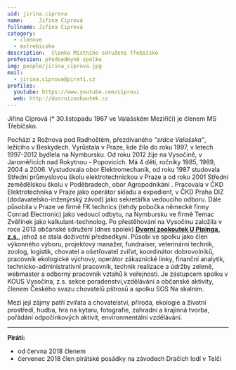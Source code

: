 ```yaml
---
uid: jirina.ciprova            
name:     Jiřina Ciprová        
fullname: Jiřina Ciprová      
category:                 
  - clenove
  - mstrebicsko
description:  členka Místního sdružení Třebíčsko 
profession: předsedkyně spolku 
img: people/jirina_ciprova.jpg  
mail:
  - jirina.ciprova@pirati.cz
profiles:
  youtube: https://www.youtube.com/ciprovi  
  web: http://dvornizookoutek.cz 
---
```


Jiřina Ciprová (* 30.listopadu 1967 ve Valašském Meziříčí) je členem MS Třebíčsko. 

Pochází z Rožnova pod Radhoštěm, přezdívaného _"srdce  Valašska"_, ležícího v Beskydech.
Vyrůstala v Praze, kde žila do roku 1997, v letech 1997-2012 bydlela na Nymbursku.  Od roku 2012 žije na Vysočině, v 
Jaroměřicích nad Rokytnou - Popovicích. Má 4 děti, ročníky 1985, 1989, 2004 a 2006. Vystudovala obor Elektromechanik, od 
roku 1987 studovala Střední průmyslovou školu elektrotechnickou  v Praze a od roku 2001 Střední zemědělskou školu v 
Poděbradech, obor Agropodnikání . Pracovala v ČKD Elektrotechnika v Praze jako operátor skladu a expedient, v ČKD 
Praha DIZ (dodavatelsko-inženýrský závod) jako sekretářka vedoucího odboru. Dále působila v Praze ve firmě FK 
technics (tehdy pobočka německé firmy Conrad Electronic) jako vedoucí odbytu, na Nymbursku ve firmě Temac Zvěřínek 
jako kalkulant-technolog. Po přestěhování na Vysočinu založila v roce 2013 občanské sdružení (dnes spolek) **[Dvorní 
zookoutek U Pipinga, z.s.](http://dvornizookoutek.cz)**, jehož se stala doživotní předsedkyní.  Působí ve spolku jako 
člen výkonného výboru, projektový manažer, fundraiser, veterinární technik, zoolog, logistik, chovatel a ošetřovatel 
zvířat, koordinátor dobrovolníků, pracovník ekologické výchovy, operátor zákaznické linky, finanční analytik, 
technicko-administrativní pracovník, technik realizace a údržby zeleně, webmaster a odborný pracovník vztahů k 
veřejnosti. Je zástupcem spolku v KOUS Vysočina, z.s. sekce poradenství,vzdělávání a občanské aktivity, členem Českého svazu chovatelů pštrosů a spolku SOS Na skalním.
  
Mezi její zájmy patří zvířata a chovatelství, příroda, ekologie a životní prostředí, hudba, hra na kytaru, fotografie, 
zahradní a krajinná tvorba, pořádání odpočinkových aktivit, environmentální vzdělávání.

---

**Piráti:**
* od června 2018 členem
* červenec 2018 člen pirátské posádky na závodech Dračích lodí v Telči
